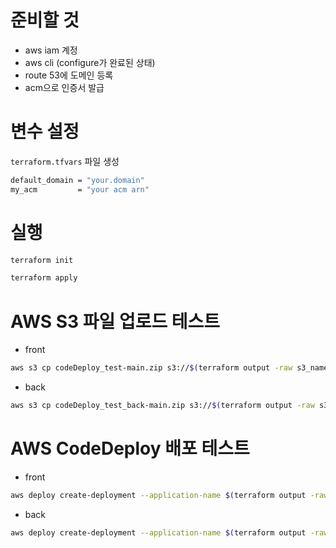 # 준비할 것

- aws iam 계정
- aws cli (configure가 완료된 상태)
- route 53에 도메인 등록
- acm으로 인증서 발급

# 변수 설정

`terraform.tfvars` 파일 생성

```bash
default_domain = "your.domain"
my_acm         = "your acm arn"
```

# 실행

```bash
terraform init
```

```bash
terraform apply
```

# AWS S3 파일 업로드 테스트

- front

```bash
aws s3 cp codeDeploy_test-main.zip s3://$(terraform output -raw s3_name)/codeDeploy.zip
```

- back

```bash
aws s3 cp codeDeploy_test_back-main.zip s3://$(terraform output -raw s3_name)/codeDeploy_back.zip
```

# AWS CodeDeploy 배포 테스트

- front

```bash
aws deploy create-deployment --application-name $(terraform output -raw front_code_deploy_name) --deployment-group-name $(terraform output -raw front_code_deploy_group_name) --region ap-northeast-2 --s3-location bucket=$(terraform output -raw s3_name),bundleType=zip,key=codeDeploy.zip
```

- back

```bash
aws deploy create-deployment --application-name $(terraform output -raw back_code_deploy_name) --deployment-group-name $(terraform output -raw back_code_deploy_group_name) --region ap-northeast-2 --s3-location bucket=$(terraform output -raw s3_name),bundleType=zip,key=codeDeploy_back.zip
```
